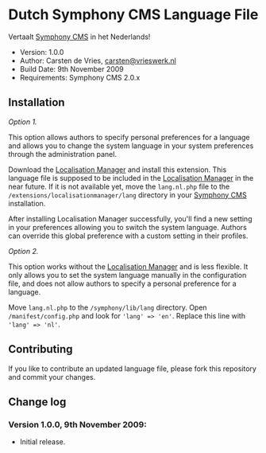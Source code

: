 # Dutch Symphony CMS Language File

Vertaalt [Symphony CMS](http://www.symphony-cms.com) in het Nederlands!

- Version: 1.0.0
- Author: Carsten de Vries, carsten@vrieswerk.nl
- Build Date: 9th November 2009
- Requirements: Symphony CMS 2.0.x

## Installation

*Option 1.*

This option allows authors to specify personal preferences for a language and allows you to change the system language in your system preferences through the administration panel. 

Download the [Localisation Manager](http://github.com/nilshoerrmann/localisationmanager) and install this extension. This language file is supposed to be included in the [Localisation Manager](http://github.com/nilshoerrmann/localisationmanager) in the near future. If it is not available yet, move the `lang.nl.php` file to the `/extensions/localisationmanager/lang` directory in your [Symphony CMS](http://www.symphony-cms.com) installation.

After installing Localisation Manager successfully, you'll find a new setting in your preferences allowing you to switch the system language. Authors can override this global preference with a custom setting in their profiles.

*Option 2.*

This option works without the [Localisation Manager](http://github.com/nilshoerrmann/localisationmanager) and is less flexible. It only allows you to set the system language manually in the configuration file, and does not allow authors to specify a personal preference for a language.

Move `lang.nl.php` to the `/symphony/lib/lang` directory. Open `/manifest/config.php` and look for `'lang' => 'en'`. Replace this line with `'lang' => 'nl'`.

## Contributing

If you like to contribute an updated language file, please fork this repository and commit your changes.


## Change log

### Version 1.0.0, 9th November 2009: 

- Initial release.